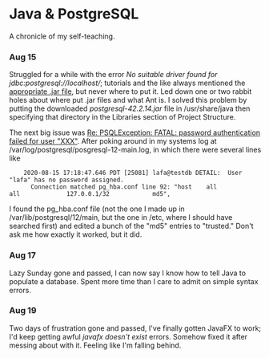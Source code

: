 # Java & PostgreSQL

A chronicle of my self-teaching.

### Aug 15
Struggled for a while with the error *No suitable driver found for jdbc:postgresql://localhost/<database>*;
tutorials and the like always mentioned the [appropriate .jar file](https://jdbc.postgresql.org/), but never where to put it.
Led down one or two rabbit holes about where put .jar files and what Ant is. I solved this problem by putting the downloaded
*postgresql-42.2.14.jar* file in /usr/share/java then specifying that directory in the Libraries section of Project Structure.

The next big issue was [Re: PSQLException: FATAL: password authentication failed for user "XXX"](https://www.postgresql.org/message-id/13628.1366994290@sss.pgh.pa.us).
After poking around in my systems log at /var/log/postgresql/posgresql-12-main.log, in which there were several lines like
```
    2020-08-15 17:18:47.646 PDT [25081] lafa@testdb DETAIL:  User "lafa" has no password assigned.
	  Connection matched pg_hba.conf line 92: "host    all             all             127.0.0.1/32            md5",
```

I found the pg_hba.conf file (not the one I made up in /var/lib/postgresql/12/main, but the one in /etc, where I should have searched first) and edited a bunch
of the "md5" entries to "trusted." Don't ask me how exactly it worked, but it did.

### Aug 17
Lazy Sunday gone and passed, I can now say I know how to tell Java to populate a database.
Spent more time than I care to admit on simple syntax errors.

### Aug 19
Two days of frustration gone and passed, I've finally gotten JavaFX to work; I'd keep getting awful *javafx doesn't exist* errors. 
Somehow fixed it after messing about with it. Feeling like I'm falling behind.
